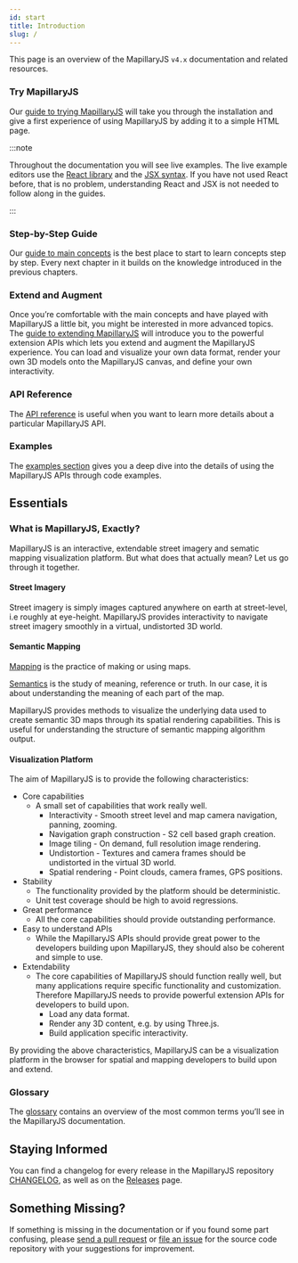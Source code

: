 ```yaml
---
id: start
title: Introduction
slug: /
---
```


This page is an overview of the MapillaryJS `v4.x` documentation and related resources.

### Try MapillaryJS

Our [guide to trying MapillaryJS](/docs/intro/try) will take you through the installation and give a first experience of using MapillaryJS by adding it to a simple HTML page.

:::note

Throughout the documentation you will see live examples. The live example editors use the [React library](https://reactjs.org/) and the [JSX syntax](https://reactjs.org/docs/introducing-jsx.html). If you have not used React before, that is no problem, understanding React and JSX is not needed to follow along in the guides.

:::

### Step-by-Step Guide

Our [guide to main concepts](/docs/main/guides) is the best place to start to learn concepts step by step. Every next chapter in it builds on the knowledge introduced in the previous chapters.

### Extend and Augment

Once you’re comfortable with the main concepts and have played with MapillaryJS a little bit, you might be interested in more advanced topics. The [guide to extending MapillaryJS](/docs/extension/extend) will introduce you to the powerful extension APIs which lets you extend and augment the MapillaryJS experience. You can load and visualize your own data format, render your own 3D models onto the MapillaryJS canvas, and define your own interactivity.

### API Reference

The [API reference](/api) is useful when you want to learn more details about a particular MapillaryJS API.

### Examples

The [examples section](/examples) gives you a deep dive into the details of using the MapillaryJS APIs through code examples.

## Essentials

### What is MapillaryJS, Exactly?

MapillaryJS is an interactive, extendable street imagery and sematic mapping visualization platform. But what does that actually mean? Let us go through it together.

#### Street Imagery

Street imagery is simply images captured anywhere on earth at street-level, i.e roughly at eye-height. MapillaryJS provides interactivity to navigate street imagery smoothly in a virtual, undistorted 3D world.

#### Semantic Mapping

[Mapping](https://en.wikipedia.org/wiki/Cartography) is the practice of making or using maps.

[Semantics](https://en.wikipedia.org/wiki/Semantics) is the study of meaning, reference or truth. In our case, it is about understanding the meaning of each part of the map.

MapillaryJS provides methods to visualize the underlying data used to create semantic 3D maps through its spatial rendering capabilities. This is useful for understanding the structure of semantic mapping algorithm output.

#### Visualization Platform

The aim of MapillaryJS is to provide the following characteristics:

- Core capabilities
  - A small set of capabilities that work really well.
    - Interactivity - Smooth street level and map camera navigation, panning, zooming.
    - Navigation graph construction - S2 cell based graph creation.
    - Image tiling - On demand, full resolution image rendering.
    - Undistortion - Textures and camera frames should be undistorted in the virtual 3D world.
    - Spatial rendering - Point clouds, camera frames, GPS positions.
- Stability
  - The functionality provided by the platform should be deterministic.
  - Unit test coverage should be high to avoid regressions.
- Great performance
  - All the core capabilities should provide outstanding performance.
- Easy to understand APIs
  - While the MapillaryJS APIs should provide great power to the developers building upon MapillaryJS, they should also be coherent and simple to use.
- Extendability
  - The core capabilities of MapillaryJS should function really well, but many applications require specific functionality and customization. Therefore MapillaryJS needs to provide powerful extension APIs for developers to build upon.
    - Load any data format.
    - Render any 3D content, e.g. by using Three.js.
    - Build application specific interactivity.

By providing the above characteristics, MapillaryJS can be a visualization platform in the browser for spatial and mapping developers to build upon and extend.

### Glossary

The [glossary](/docs/intro/glossary) contains an overview of the most common terms you’ll see in the MapillaryJS documentation.

## Staying Informed

You can find a changelog for every release in the MapillaryJS repository [CHANGELOG](https://github.com/mapillary/mapillary-js/blob/main/CHANGELOG.md), as well as on the [Releases](https://github.com/mapillary/mapillary-js/releases) page.

## Something Missing?

If something is missing in the documentation or if you found some part confusing, please [send a pull request](https://github.com/mapillary/mapillary-js/blob/main/.github/CONTRIBUTING.md#sending-a-pull-request) or [file an issue](https://github.com/mapillary/mapillary-js/issues/new) for the source code repository with your suggestions for improvement.

